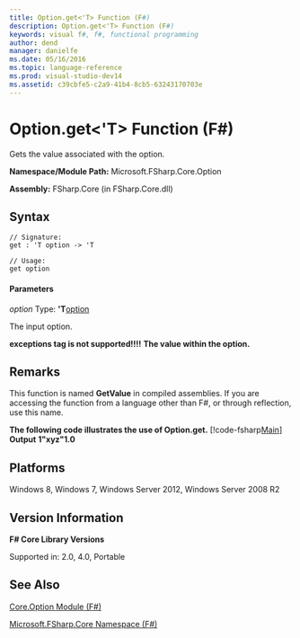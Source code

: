 ```yaml
---
title: Option.get<'T> Function (F#)
description: Option.get<'T> Function (F#)
keywords: visual f#, f#, functional programming
author: dend
manager: danielfe
ms.date: 05/16/2016
ms.topic: language-reference
ms.prod: visual-studio-dev14
ms.assetid: c39cbfe5-c2a9-41b4-8cb5-63243170703e 
---
```


# Option.get<'T> Function (F#)

Gets the value associated with the option.

**Namespace/Module Path:** Microsoft.FSharp.Core.Option

**Assembly:** FSharp.Core (in FSharp.Core.dll)


## Syntax

```
// Signature:
get : 'T option -> 'T

// Usage:
get option
```

#### Parameters
*option*
Type: **'T**[option](http://msdn.microsoft.com/en-us/library/b08add48-34bf-4410-80a1-ef6a8daddc58)


The input option.



**exceptions tag is not supported!!!!**
**The value within the option.**
## Remarks
This function is named **GetValue** in compiled assemblies. If you are accessing the function from a language other than F#, or through reflection, use this name.

**The following code illustrates the use of Option.get.**
[!code-fsharp[Main](snippets/fsoptions/snippet7.fs)]
**Output**
**1"xyz"1.0**
## Platforms
Windows 8, Windows 7, Windows Server 2012, Windows Server 2008 R2


## Version Information
**F# Core Library Versions**

Supported in: 2.0, 4.0, Portable




## See Also
[Core.Option Module &#40;F&#35;&#41;](Core.Option-Module-%5BFSharp%5D.md)

[Microsoft.FSharp.Core Namespace &#40;F&#35;&#41;](Microsoft.FSharp.Core-Namespace-%5BFSharp%5D.md)

